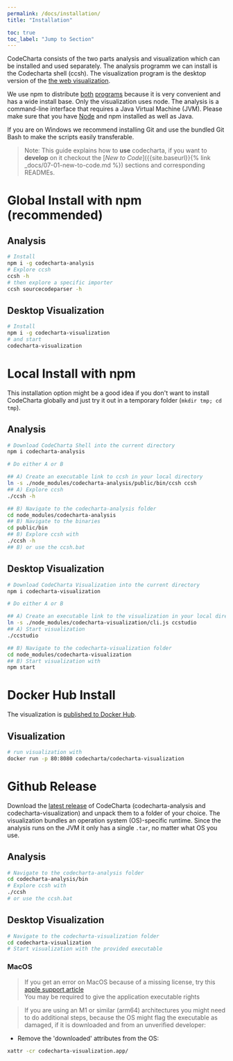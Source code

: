 ```yaml
---
permalink: /docs/installation/
title: "Installation"

toc: true
toc_label: "Jump to Section"
---
```


CodeCharta consists of the two parts analysis and visualization which can be installed and used separately. The analysis programm we can install is the Codecharta shell (ccsh). The visualization program is the desktop version of the [the web visualization]({{site.web_visualization_link}}).

We use npm to distribute [both](https://www.npmjs.com/package/codecharta-analysis) [programs](https://www.npmjs.com/package/codecharta-visualization) because it is very convenient and has a wide install base. Only the visualization uses node. The analysis is a command-line interface that requires a Java Virtual Machine (JVM). Please make sure that you have [Node](https://nodejs.org/en/) and npm installed as well as Java.

If you are on Windows we recommend installing Git and use the bundled Git Bash to make the scripts easily transferable.

> Note: This guide explains how to **use** codecharta, if you want to **develop** on it checkout the [*New to Code*]({{site.baseurl}}{% link _docs/07-01-new-to-code.md %}) sections and corresponding READMEs.

# Global Install with npm (recommended)

## Analysis

```bash
# Install
npm i -g codecharta-analysis
# Explore ccsh
ccsh -h
# then explore a specific importer
ccsh sourcecodeparser -h
```

## Desktop Visualization

```bash
# Install
npm i -g codecharta-visualization
# and start
codecharta-visualization
```

# Local Install with npm

This installation option might be a good idea if you don't want to install CodeCharta globally and just try it out in a temporary folder (`mkdir tmp; cd tmp`).

## Analysis

```bash
# Download CodeCharta Shell into the current directory
npm i codecharta-analysis

# Do either A or B

## A) Create an executable link to ccsh in your local directory
ln -s ./node_modules/codecharta-analysis/public/bin/ccsh ccsh
## A) Explore ccsh
./ccsh -h

## B) Navigate to the codecharta-analysis folder
cd node_modules/codecharta-analysis
## B) Navigate to the binaries
cd public/bin
## B) Explore ccsh with
./ccsh -h
## B) or use the ccsh.bat
```

## Desktop Visualization

```bash
# Download CodeCharta Visualization into the current directory
npm i codecharta-visualization

# Do either A or B

## A) Create an executable link to the visualization in your local directory
ln -s ./node_modules/codecharta-visualization/cli.js ccstudio
## A) Start visualization
./ccstudio

## B) Navigate to the codecharta-visualization folder
cd node_modules/codecharta-visualization
## B) Start visualization with
npm start
```

# Docker Hub Install

The visualization is [published to Docker Hub](https://hub.docker.com/r/codecharta/codecharta-visualization).

## Visualization

```bash
# run visualization with
docker run -p 80:8080 codecharta/codecharta-visualization
```

# Github Release

Download the [latest release](https://github.com/MaibornWolff/codecharta/releases) of CodeCharta (codecharta-analysis and codecharta-visualization) and unpack them to a folder of your choice. The visualization bundles an operation system (OS)-specific runtime. Since the analysis runs on the JVM it only has a single `.tar`, no matter what OS you use.

## Analysis

```bash
# Navigate to the codecharta-analysis folder
cd codecharta-analysis/bin
# Explore ccsh with
./ccsh
# or use the ccsh.bat
```

## Desktop Visualization

```bash
# Navigate to the codecharta-visualization folder
cd codecharta-visualization
# Start visualization with the provided executable
```

### MacOS

> If you get an error on MacOS because of a missing license, try this [apple support article](https://support.apple.com/en-gb/guide/mac-help/mh40616/12.0/mac/12.0) <br>
> You may be required to give the application executable rights

> If you are using an M1 or similar (arm64) architectures you might need to do additional steps, because the OS might flag the executable as damaged, if it is downloaded and from an unverified developer:

- Remove the 'downloaded' attributes from the OS:

```bash
xattr -cr codecharta-visualization.app/
```
